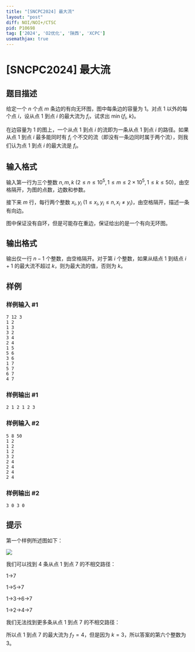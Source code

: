 ```yaml
---
title: "[SNCPC2024] 最大流"
layout: "post"
diff: NOI/NOI+/CTSC
pid: P10698
tag: ['2024', 'O2优化', '陕西', 'XCPC']
usemathjax: true
---
```


# [SNCPC2024] 最大流
## 题目描述

给定一个 $n$ 个点 $m$ 条边的有向无环图，图中每条边的容量为 $1$。对点 $1$ 以外的每个点 $i$，设从点 $1$ 到点 $i$ 的最大流为 $f_i$，试求出 $\min\{f_i,\ k\}$。

在边容量为 $1$ 的图上，一个从点 $1$ 到点 $i$ 的流即为一条从点 $1$ 到点 $i$ 的路径。如果从点 $1$ 到点 $i$ 最多能同时有 $f_i$ 个不交的流（即没有一条边同时属于两个流），则我们认为点 $1$ 到点 $i$ 的最大流是 $f_i$。
## 输入格式

输入第一行为三个整数 $n, m, k$ ($2 \leq n \leq 10^5, 1 \leq m \leq 2 \times 10^5, 1 \leq k \leq 50$)，由空格隔开，为图的点数，边数和参数。

接下来 $m$ 行，每行两个整数 $x_i,y_i$ ($1 \leq x_i, y_i \leq n, x_i \neq y_i$)，由空格隔开，描述一条有向边。

图中保证没有自环，但是可能存在重边，保证给出的是一个有向无环图。

## 输出格式

输出仅一行 $n-1$ 个整数，由空格隔开。对于第 $i$ 个整数，如果从结点 $1$ 到结点 $i+1$ 的最大流不超过 $k$，则为最大流的值，否则为 $k$。

## 样例

### 样例输入 #1
```
7 12 3
1 2
1 3
3 2
3 4
2 4
1 5
5 6
3 6
1 7
5 7
6 7
4 7

```
### 样例输出 #1
```
2 1 2 1 2 3 

```
### 样例输入 #2
```
5 8 50
1 2
1 2
1 2
3 2
2 4
2 4
2 4
2 4

```
### 样例输出 #2
```
3 0 3 0 

```
## 提示



第一个样例所述图如下：

![](https://cdn.luogu.com.cn/upload/image_hosting/5sl6gmj6.png)


我们可以找到 $4$ 条从点 $1$ 到点 $7$ 的不相交路径：

$\text{1->7}$

$\text{1->5->7}$

$\text{1->3->6->7}$

$\text{1->2->4->7}$

我们无法找到更多条从点 $1$ 到点 $7$ 的不相交路径：


所以点 $1$ 到点 $7$ 的最大流为 $f_7=4$，但是因为 $k=3$，所以答案的第六个整数为 $3$。
